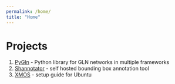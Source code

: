 ```yaml
---
permalink: /home/
title: "Home"
---
```


# Projects

1. [PyGln](https://aiwabdn.github.io/pygln) - Python library for GLN networks in multiple frameworks
2. [Shannotator](https://aiwabdn.github.io/shannotator) - self hosted bounding box annotation tool
3. [XMOS](https://aiwabdn.github.io/XMOS) - setup guide for Ubuntu
